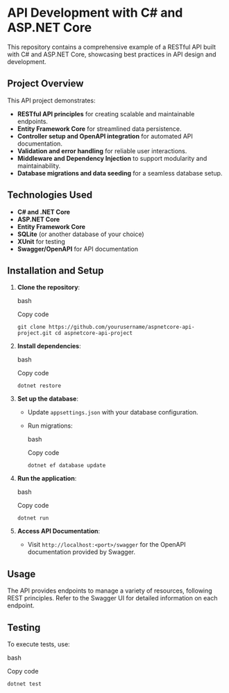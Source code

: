 API Development with C# and ASP.NET Core
========================================

This repository contains a comprehensive example of a RESTful API built with C# and ASP.NET Core, showcasing best practices in API design and development.

Project Overview
----------------

This API project demonstrates:

-   **RESTful API principles** for creating scalable and maintainable endpoints.
-   **Entity Framework Core** for streamlined data persistence.
-   **Controller setup and OpenAPI integration** for automated API documentation.
-   **Validation and error handling** for reliable user interactions.
-   **Middleware and Dependency Injection** to support modularity and maintainability.
-   **Database migrations and data seeding** for a seamless database setup.

Technologies Used
-----------------

-   **C# and .NET Core**
-   **ASP.NET Core**
-   **Entity Framework Core**
-   **SQLite** (or another database of your choice)
-   **XUnit** for testing
-   **Swagger/OpenAPI** for API documentation

Installation and Setup
----------------------

1.  **Clone the repository**:

    bash

    Copy code

    `git clone https://github.com/yourusername/aspnetcore-api-project.git
    cd aspnetcore-api-project`

2.  **Install dependencies**:

    bash

    Copy code

    `dotnet restore`

3.  **Set up the database**:

    -   Update `appsettings.json` with your database configuration.
    -   Run migrations:

        bash

        Copy code

        `dotnet ef database update`

4.  **Run the application**:

    bash

    Copy code

    `dotnet run`

5.  **Access API Documentation**:

    -   Visit `http://localhost:<port>/swagger` for the OpenAPI documentation provided by Swagger.

Usage
-----

The API provides endpoints to manage a variety of resources, following REST principles. Refer to the Swagger UI for detailed information on each endpoint.

Testing
-------

To execute tests, use:

bash

Copy code

`dotnet test`
